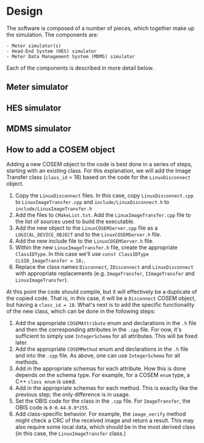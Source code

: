 # Design
The software is composed of a number of pieces, which together make up the simulation.  The components are:

    - Meter simulator(s)
    - Head-End System (HES) simulator
    - Meter Data Management System (MDMS) simulator

Each of the components is described in more detail below.

## Meter simulator

## HES simulator

## MDMS simulator


## How to add a COSEM object
Adding a new COSEM object to the code is best done in a series of steps, starting with an existing class.  For this explanation, we will add the Image Transfer class (`class_id` = 18) based on the code for the `LinuxDisconnect` object.

 1. Copy the `LinuxDisconnect` files.  In this case, copy `LinuxDisconnect.cpp` to `LinuxImageTransfer.cpp` and `include/LinuxDisconnect.h` to `include/LinuxImageTransfer.h`
 2. Add the files to `CMakeList.txt`.  Add the `LinuxImageTransfer.cpp` file to the list of sources used to build the executable.
 3. Add the new object to the `LinuxCOSEMServer.cpp` file as a `LOGICAL_DEVICE_OBJECT` and to the `LinuxCOSEMServer.h` file.
 4. Add the new include file to the `LinuxCOSEMServer.h` file.
 5. Within the new `LinuxImageTransfer.h` file, create the appropriate `ClassIDType`.  In this case we'll use `const ClassIDType CLSID_ImageTransfer = 18;`.
 6. Replace the class names `Disconnect`, `IDisconnect` and `LinuxDisconnect` with appropriate replacements (e.g. `ImageTransfer`, `IImageTransfer` and `LinuxImageTransfer`). 

At this point the code should compile, but it will effectively be a duplicate of the copied code.  That is, in this case, it will be a `Disconnect` COSEM object, but having a `class_id = 18`.  What's next is to add the specific functionality of the new class, which can be done in the following steps:

 1. Add the appropriate `COSEMAttribute` enum and declarations in the `.h` file and then the corresponding attributes in the `.cpp` file.  For now, it's sufficient to simply use `IntegerSchema` for all attributes.  This will be fixed later.
 2. Add the appropriate `COSEMMethod` enum and declarations in the `.h` file and into the `.cpp` file.  As above, one can use `IntegerSchema` for all methods.
 3. Add in the appropriate schemas for each attribute.  How this is done depends on the schema type.  For example, for a COSEM `enum` type, a C++ `class enum` is used.
 4. Add in the appropriate schemas for each method. This is exactly like the previous step; the only difference is in usage.
 5. Set the OBIS code for the class in the `.cpp` file.  For `ImageTransfer`, the OBIS code is `0-0.44.0.0*255`.
 6. Add class-specific behavior.  For example, the `image_verify` method might check a CRC of the received image and return a result.  This may also require some local data, which should be in the most derived class (in this case, the `LinuxImageTransfer` class.)

